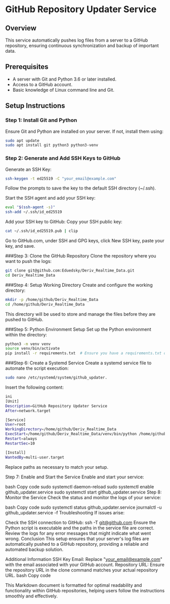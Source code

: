 # GitHub Repository Updater Service

## Overview
This service automatically pushes log files from a server to a GitHub repository, ensuring continuous synchronization and backup of important data.

## Prerequisites
- A server with Git and Python 3.6 or later installed.
- Access to a GitHub account.
- Basic knowledge of Linux command line and Git.

## Setup Instructions

### Step 1: Install Git and Python
Ensure Git and Python are installed on your server. If not, install them using:
```bash
sudo apt update
sudo apt install git python3 python3-venv
```

### Step 2: Generate and Add SSH Keys to GitHub
Generate an SSH Key:
```bash
ssh-keygen -t ed25519 -C "your_email@example.com"
```
Follow the prompts to save the key to the default SSH directory (~/.ssh).

Start the SSH agent and add your SSH key:
```bash
eval "$(ssh-agent -s)"
ssh-add ~/.ssh/id_ed25519
```
Add your SSH key to GitHub:
Copy your SSH public key:
```bash
cat ~/.ssh/id_ed25519.pub | clip
```
Go to GitHub.com, under SSH and GPG keys, click New SSH key, paste your key, and save.

###Step 3: Clone the GitHub Repository
Clone the repository where you want to push the logs:

```bash
git clone git@github.com:Eduedsky/Deriv_Realtime_Data.git
cd Deriv_Realtime_Data
```

###Step 4: Setup Working Directory
Create and configure the working directory:

```bash
mkdir -p /home/github/Deriv_Realtime_Data
cd /home/github/Deriv_Realtime_Data
```
This directory will be used to store and manage the files before they are pushed to GitHub.

###Step 5: Python Environment Setup
Set up the Python environment within the directory:

```bash
python3 -m venv venv
source venv/bin/activate
pip install -r requirements.txt  # Ensure you have a requirements.txt or install necessary packages manually
```

###Step 6: Create a Systemd Service
Create a systemd service file to automate the script execution:

```bash
sudo nano /etc/systemd/system/github_updater.
```

Insert the following content:

```bash
ini
[Unit]
Description=GitHub Repository Updater Service
After=network.target

[Service]
User=root
WorkingDirectory=/home/github/Deriv_Realtime_Data
ExecStart=/home/github/Deriv_Realtime_Data/venv/bin/python /home/github/Deriv_Realtime_Data/github_realtime_push.py
Restart=always
RestartSec=10

[Install]
WantedBy=multi-user.target
```

Replace paths as necessary to match your setup.

Step 7: Enable and Start the Service
Enable and start your service:

bash
Copy code
sudo systemctl daemon-reload
sudo systemctl enable github_updater.service
sudo systemctl start github_updater.service
Step 8: Monitor the Service
Check the status and monitor the logs of your service:

bash
Copy code
sudo systemctl status github_updater.service
journalctl -u github_updater.service -f
Troubleshooting
If issues arise:

Check the SSH connection to GitHub: ssh -T git@github.com
Ensure the Python script is executable and the paths in the service file are correct.
Review the logs for any error messages that might indicate what went wrong.
Conclusion
This setup ensures that your server's log files are automatically pushed to a GitHub repository, providing a reliable and automated backup solution.

Additional Information
SSH Key Email: Replace "your_email@example.com" with the email associated with your GitHub account.
Repository URL: Ensure the repository URL in the clone command matches your actual repository URL.
bash
Copy code

This Markdown document is formatted for optimal readability and functionality within GitHub repositories, helping users follow the instructions smoothly and effectively.








